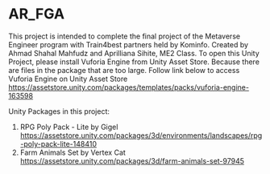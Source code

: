 # AR_FGA

This project is intended to complete the final project of the Metaverse Engineer program with Train4best partners held by Kominfo. Created by Ahmad Shahal Mahfudz and Aprilliana Sihite, ME2 Class.
To open this Unity Project, please install Vuforia Engine from Unity Asset Store. Because there are files in the package that are too large. Follow link below to access Vuforia Engine on Unity Asset Store
https://assetstore.unity.com/packages/templates/packs/vuforia-engine-163598


Unity Packages in this project:
1. RPG Poly Pack - Lite by Gigel
https://assetstore.unity.com/packages/3d/environments/landscapes/rpg-poly-pack-lite-148410
2. Farm Animals Set by Vertex Cat
https://assetstore.unity.com/packages/3d/farm-animals-set-97945
